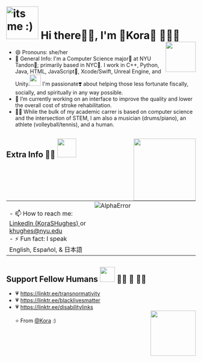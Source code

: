 <!--  hi <3  -->
# <img src="https://d1fdloi71mui9q.cloudfront.net/wjwQrPRSKqYI76M4yDZy_6fS6WckPmMvMvH6D" width=85 height=87 alt="its me :)"> Hi there👋🏽, I'm 🌸Kora🌸  👩🏽‍💻  <img src="https://media.giphy.com/media/uSGDIb6hP458c/giphy.gif" width=80  align=right>
  - 😄 Pronouns: she/her
  - 💬 General Info: I'm a Computer Science major🧠 at NYU Tandon💜; primarily based in NYC🌃. I work in C++, Python, Java, HTML, JavaScript📝, Xcode/Swift, Unreal Engine, and Unity.<img src="https://media.giphy.com/media/WUlplcMpOCEmTGBtBW/giphy.gif" width="30">  I'm passionate❣️ about helping those less fortunate fiscally, socially, and spiritually in any way possible. 
  - 🔭 I’m currently working on an interface to improve the quality and lower the overall cost of stroke rehabilitation.
  - ✍🏽 While the bulk of my academic carrer is based on computer science and the intersection of STEM, I am also a musician (drums/piano), an athlete (volleyball/tennis), and a human.
  
## Extra Info 💁🏽 <img src="https://media.giphy.com/media/VgCDAzcKvsR6OM0uWg/giphy.gif" width="50">  <img src="https://media.giphy.com/media/vUUAX04g3fto4/giphy.gif" width=165 align=right>
  <table><tr><td valign="top" width="45%">
    <br> - 📫 How to reach me: <a href = "linkedin.com/in/korashughes/"> LinkedIn (KoraSHughes) <a/> or <a href="http://malito:khughes@nyu.edu"> khughes@nyu.edu </a></br>
    - ⚡ Fun fact: I speak English, Español, & 日本語
  </td><td valign="top" width="55%">
    <img src="https://github-readme-stats.vercel.app/api?username=AlphaError&show_icons=true" alt="AlphaError" />
  </td></tr></table>

## Support Fellow Humans <img src="https://media.giphy.com/media/LnQjpWaON8nhr21vNW/giphy.gif" width="40"> 🏳️‍🌈 🤎 🏳️‍⚧️
  - 💗 https://linktr.ee/transnormativity
  - 💗 https://linktr.ee/blacklivesmatter
  - 💗 https://linktr.ee/disabilitylinks
<br><img src="https://media.giphy.com/media/WRZWkySp8IW2AoDC86/giphy.gif" width=120 align=right><br/>
⭐️ From [@Kora](https://github.com/AlphaError) :)

